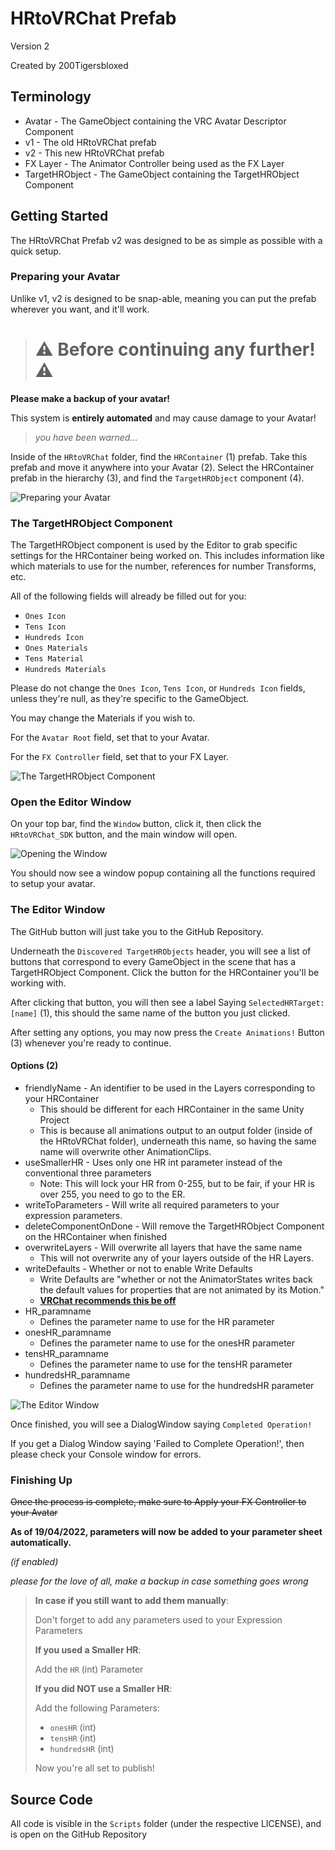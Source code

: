﻿# HRtoVRChat Prefab
Version 2

Created by 200Tigersbloxed

## Terminology

+ Avatar - The GameObject containing the VRC Avatar Descriptor Component
+ v1 - The old HRtoVRChat prefab
+ v2 - This new HRtoVRChat prefab
+ FX Layer - The Animator Controller being used as the FX Layer
+ TargetHRObject - The GameObject containing the TargetHRObject Component

## Getting Started

The HRtoVRChat Prefab v2 was designed to be as simple as possible with a quick setup.

### Preparing your Avatar

Unlike v1, v2 is designed to be snap-able, meaning you can put the prefab wherever you want, and it'll work.

> # ⚠️ Before continuing any further! ⚠️

**Please make a backup of your avatar!**

This system is **entirely automated** and may cause damage to your Avatar!

> *you have been warned...*

Inside of the `HRtoVRChat` folder, find the `HRContainer` (1) prefab.
Take this prefab and move it anywhere into your Avatar (2).
Select the HRContainer prefab in the hierarchy (3), and find the `TargetHRObject` component (4).

![Preparing your Avatar](https://i.imgur.com/Y0SGDAH.png)

### The TargetHRObject Component

The TargetHRObject component is used by the Editor to grab specific settings for the HRContainer being worked on.
This includes information like which materials to use for the number, references for number Transforms, etc.

All of the following fields will already be filled out for you:
+ `Ones Icon`
+ `Tens Icon`
+ `Hundreds Icon`
+ `Ones Materials`
+ `Tens Material`
+ `Hundreds Materials`

Please do not change the `Ones Icon`, `Tens Icon`, or `Hundreds Icon` fields, unless they're null, as they're specific to the GameObject.

You may change the Materials if you wish to.

For the `Avatar Root` field, set that to your Avatar.

For the `FX Controller` field, set that to your FX Layer.

![The TargetHRObject Component](https://i.imgur.com/uqP5ax2.png)

### Open the Editor Window

On your top bar, find the `Window` button, click it, then click the `HRtoVRChat_SDK` button, and the main window will open.

![Opening the Window](https://i.imgur.com/1OCuAlD.png)

You should now see a window popup containing all the functions required to setup your avatar.

### The Editor Window

The GitHub button will just take you to the GitHub Repository.

Underneath the `Discovered TargetHRObjects` header, you will see a list of buttons that correspond to every GameObject in the scene that has a TargetHRObject Component.
Click the button for the HRContainer you'll be working with.

After clicking that button, you will then see a label Saying `SelectedHRTarget: [name]` (1), this should the same name of the button you just clicked.

After setting any options, you may now press the `Create Animations!` Button (3) whenever you're ready to continue.

#### Options (2)

+ friendlyName - An identifier to be used in the Layers corresponding to your HRContainer
  + This should be different for each HRContainer in the same Unity Project
  + This is because all animations output to an output folder (inside of the HRtoVRChat folder), underneath this name, so having the same name will overwrite other AnimationClips.
+ useSmallerHR - Uses only one HR int parameter instead of the conventional three parameters
  + Note: This will lock your HR from 0-255, but to be fair, if your HR is over 255, you need to go to the ER.
+ writeToParameters - Will write all required parameters to your expression parameters.
+ deleteComponentOnDone - Will remove the TargetHRObject Component on the HRContainer when finished
+ overwriteLayers - Will overwrite all layers that have the same name
  + This will not overwrite any of your layers outside of the HR Layers.
+ writeDefaults - Whether or not to enable Write Defaults
  + Write Defaults are "whether or not the AnimatorStates writes back the default values for properties that are not animated by its Motion."
  + [**VRChat recommends this be off**](https://docs.vrchat.com/docs/avatars-30#write-defaults-on-states)
+ HR_paramname
  + Defines the parameter name to use for the HR parameter
+ onesHR_paramname
  + Defines the parameter name to use for the onesHR parameter
+ tensHR_paramname
  + Defines the parameter name to use for the tensHR parameter
+ hundredsHR_paramname
  + Defines the parameter name to use for the hundredsHR parameter

![The Editor Window](https://i.imgur.com/6DCNRfa.png)

Once finished, you will see a DialogWindow saying `Completed Operation!`

If you get a Dialog Window saying 'Failed to Complete Operation!', then please check your Console window for errors.

### Finishing Up

~~Once the process is complete, make sure to Apply your FX Controller to your Avatar~~

**As of 19/04/2022, parameters will now be added to your parameter sheet automatically.**

*(if enabled)*

*please for the love of all, make a backup in case something goes wrong*

> **In case if you still want to add them manually**:
> 
> Don't forget to add any parameters used to your Expression Parameters
> 
> **If you used a Smaller HR**:
> 
> Add the `HR` (int) Parameter
> 
> **If you did NOT use a Smaller HR**:
> 
> Add the following Parameters:
> + `onesHR` (int)
> + `tensHR` (int)
> + `hundredsHR` (int)
> 
> Now you're all set to publish!

## Source Code

All code is visible in the `Scripts` folder (under the respective LICENSE), and is open on the GitHub Repository